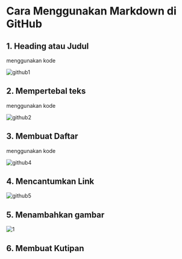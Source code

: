 # Cara Menggunakan Markdown di GitHub

## 1. Heading atau Judul
menggunakan kode

![github1](https://github.com/nrlya18/GitHub/assets/156055620/f7b39353-893f-43bb-afd7-38d4f897bbd0)

## 2. Mempertebal teks
menggunakan kode

![github2](https://github.com/nrlya18/GitHub/assets/156055620/e08f5eb9-3e1c-4b8c-adfd-96cace15741b)

## 3. Membuat Daftar
menggunakan kode

![github4](https://github.com/nrlya18/GitHub/assets/156055620/f6f9b887-5f2c-4b24-8a20-1c97f6bf103a)

## 4. Mencantumkan Link

![github5](https://github.com/nrlya18/GitHub/assets/156055620/fb690dfd-ebaa-4bd1-8241-7b36870909c4)

## 5. Menambahkan gambar

![1](https://github.com/nrlya18/GitHub/assets/156055620/4ce5b0fa-eaab-4676-b4f2-37c85b8de1f1)

## 6. Membuat Kutipan

